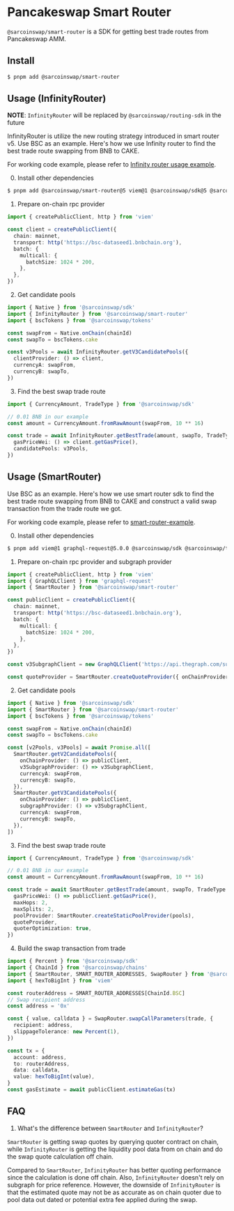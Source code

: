 # Pancakeswap Smart Router

`@sarcoinswap/smart-router` is a SDK for getting best trade routes from Pancakeswap AMM.

## Install

```bash
$ pnpm add @sarcoinswap/smart-router

```

## Usage (InfinityRouter)

**NOTE**: `InfinityRouter` will be replaced by `@sarcoinswap/routing-sdk` in the future

InfinityRouter is utilize the new routing strategy introduced in smart router v5. Use BSC as an example. Here's how we use Infinity router to find the best trade route swapping from BNB to CAKE.

For working code example, please refer to [Infinity router usage example](https://github.com/pancakeswap/smart-router-example).

0. Install other dependencies

```bash
$ pnpm add @sarcoinswap/smart-router@5 viem@1 @sarcoinswap/sdk@5 @sarcoinswap/tokens
```

1. Prepare on-chain rpc provider

```typescript
import { createPublicClient, http } from 'viem'

const client = createPublicClient({
  chain: mainnet,
  transport: http('https://bsc-dataseed1.bnbchain.org'),
  batch: {
    multicall: {
      batchSize: 1024 * 200,
    },
  },
})
```

2. Get candidate pools

```typescript
import { Native } from '@sarcoinswap/sdk'
import { InfinityRouter } from '@sarcoinswap/smart-router'
import { bscTokens } from '@sarcoinswap/tokens'

const swapFrom = Native.onChain(chainId)
const swapTo = bscTokens.cake

const v3Pools = await InfinityRouter.getV3CandidatePools({
  clientProvider: () => client,
  currencyA: swapFrom,
  currencyB: swapTo,
})
```

3. Find the best swap trade route

```typescript
import { CurrencyAmount, TradeType } from '@sarcoinswap/sdk'

// 0.01 BNB in our example
const amount = CurrencyAmount.fromRawAmount(swapFrom, 10 ** 16)

const trade = await InfinityRouter.getBestTrade(amount, swapTo, TradeType.EXACT_INPUT, {
  gasPriceWei: () => client.getGasPrice(),
  candidatePools: v3Pools,
})
```

## Usage (SmartRouter)

Use BSC as an example. Here's how we use smart router sdk to find the best trade route swapping from BNB to CAKE and construct a valid swap transaction from the trade route we got.

For working code example, please refer to [smart-router-example](https://github.com/pancakeswap/smart-router-example).

0. Install other dependencies

```bash
$ pnpm add viem@1 graphql-request@5.0.0 @sarcoinswap/sdk @sarcoinswap/tokens
```

1. Prepare on-chain rpc provider and subgraph provider

```typescript
import { createPublicClient, http } from 'viem'
import { GraphQLClient } from 'graphql-request'
import { SmartRouter } from '@sarcoinswap/smart-router'

const publicClient = createPublicClient({
  chain: mainnet,
  transport: http('https://bsc-dataseed1.bnbchain.org'),
  batch: {
    multicall: {
      batchSize: 1024 * 200,
    },
  },
})

const v3SubgraphClient = new GraphQLClient('https://api.thegraph.com/subgraphs/name/pancakeswap/exchange-v3-bsc')

const quoteProvider = SmartRouter.createQuoteProvider({ onChainProvider: () => publicClient })
```

2. Get candidate pools

```typescript
import { Native } from '@sarcoinswap/sdk'
import { SmartRouter } from '@sarcoinswap/smart-router'
import { bscTokens } from '@sarcoinswap/tokens'

const swapFrom = Native.onChain(chainId)
const swapTo = bscTokens.cake

const [v2Pools, v3Pools] = await Promise.all([
  SmartRouter.getV2CandidatePools({
    onChainProvider: () => publicClient,
    v3SubgraphProvider: () => v3SubgraphClient,
    currencyA: swapFrom,
    currencyB: swapTo,
  }),
  SmartRouter.getV3CandidatePools({
    onChainProvider: () => publicClient,
    subgraphProvider: () => v3SubgraphClient,
    currencyA: swapFrom,
    currencyB: swapTo,
  }),
])
```

3. Find the best swap trade route

```typescript
import { CurrencyAmount, TradeType } from '@sarcoinswap/sdk'

// 0.01 BNB in our example
const amount = CurrencyAmount.fromRawAmount(swapFrom, 10 ** 16)

const trade = await SmartRouter.getBestTrade(amount, swapTo, TradeType.EXACT_INPUT, {
  gasPriceWei: () => publicClient.getGasPrice(),
  maxHops: 2,
  maxSplits: 2,
  poolProvider: SmartRouter.createStaticPoolProvider(pools),
  quoteProvider,
  quoterOptimization: true,
})
```

4. Build the swap transaction from trade

```typescript
import { Percent } from '@sarcoinswap/sdk'
import { ChainId } from '@sarcoinswap/chains'
import { SmartRouter, SMART_ROUTER_ADDRESSES, SwapRouter } from '@sarcoinswap/smart-router'
import { hexToBigInt } from 'viem'

const routerAddress = SMART_ROUTER_ADDRESSES[ChainId.BSC]
// Swap recipient address
const address = '0x'

const { value, calldata } = SwapRouter.swapCallParameters(trade, {
  recipient: address,
  slippageTolerance: new Percent(1),
})

const tx = {
  account: address,
  to: routerAddress,
  data: calldata,
  value: hexToBigInt(value),
}
const gasEstimate = await publicClient.estimateGas(tx)
```

## FAQ

1. What's the difference between `SmartRouter` and `InfinityRouter`?

`SmartRouter` is getting swap quotes by querying quoter contract on chain, while `InfinityRouter` is getting the liquidity pool data from on chain and do the swap quote calculation off chain.

Compared to `SmartRouter`, `InfinityRouter` has better quoting performance since the calculation is done off chain. Also, `InfinityRouter` doesn't rely on subgraph for price reference. However, the downside of `InfinityRouter` is that the estimated quote may not be as accurate as on chain quoter due to pool data out dated or potential extra fee applied during the swap.
